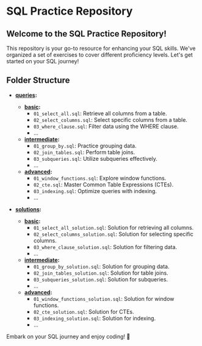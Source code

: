 # SQL Practice Repository

## Welcome to the SQL Practice Repository!

This repository is your go-to resource for enhancing your SQL skills. We've organized a set of exercises to cover different proficiency levels. Let's get started on your SQL journey!

## Folder Structure

- **[queries](queries):**
  - **[basic](queries/basic):**
    - `01_select_all.sql`: Retrieve all columns from a table.
    - `02_select_columns.sql`: Select specific columns from a table.
    - `03_where_clause.sql`: Filter data using the WHERE clause.
    - ...
  - **[intermediate](queries/intermediate):**
    - `01_group_by.sql`: Practice grouping data.
    - `02_join_tables.sql`: Perform table joins.
    - `03_subqueries.sql`: Utilize subqueries effectively.
    - ...
  - **[advanced](queries/advanced):**
    - `01_window_functions.sql`: Explore window functions.
    - `02_cte.sql`: Master Common Table Expressions (CTEs).
    - `03_indexing.sql`: Optimize queries with indexing.
    - ...

- **[solutions](solutions):**
  - **[basic](solutions/basic):**
    - `01_select_all_solution.sql`: Solution for retrieving all columns.
    - `02_select_columns_solution.sql`: Solution for selecting specific columns.
    - `03_where_clause_solution.sql`: Solution for filtering data.
    - ...
  - **[intermediate](solutions/intermediate):**
    - `01_group_by_solution.sql`: Solution for grouping data.
    - `02_join_tables_solution.sql`: Solution for table joins.
    - `03_subqueries_solution.sql`: Solution for subqueries.
    - ...
  - **[advanced](solutions/advanced):**
    - `01_window_functions_solution.sql`: Solution for window functions.
    - `02_cte_solution.sql`: Solution for CTEs.
    - `03_indexing_solution.sql`: Solution for indexing.
    - ...


Embark on your SQL journey and enjoy coding! 🚀


